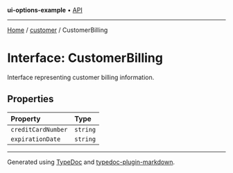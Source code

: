 **ui-options-example** • [API](../../README.md)

***

[Home](../../README.md) / [customer](../README.md) / CustomerBilling

# Interface: CustomerBilling

Interface representing customer billing information.

## Properties

| Property | Type |
| :------ | :------ |
| `creditCardNumber` | `string` |
| `expirationDate` | `string` |

***

Generated using [TypeDoc](https://typedoc.org) and [typedoc-plugin-markdown](https://typedoc-plugin-markdown.org).
